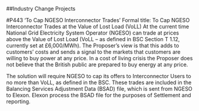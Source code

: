 ##Industry Change Projects

#P443 ‘To Cap NGESO Interconnector Trades’
Formal title: To Cap NGESO Interconnector Trades at the Value of Lost Load (VoLL)
At the current time National Grid Electricity System Operator (NGESO) can trade at prices above the Value of Lost Load (VoLL – as defined in BSC Section T 1.12, currently set at £6,000/MWh). The Proposer’s view is that this adds to customers’ costs and sends a signal to the markets that customers are willing to buy power at any price. In a cost of living crisis the Proposer does not believe that the British public are prepared to buy energy at any price.

The solution will require NGESO to cap its offers to Interconnector Users to no more than VoLL, as defined in the BSC. These trades are included in the Balancing Services Adjustment Data (BSAD) file, which is sent from NGESO to Elexon. Elexon process the BSAD file for the purposes of Settlement and reporting.

